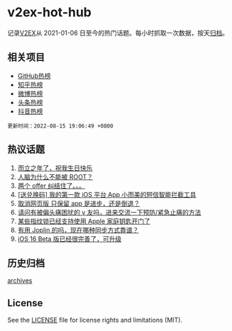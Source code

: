 # v2ex-hot-hub

 记录[V2EX](https://www.v2ex.com/)从 2021-01-06 日至今的热门话题。每小时抓取一次数据，按天[归档](archives)。
 
 ## 相关项目

- [GitHub热榜](https://github.com/lonnyzhang423/github-hot-hub)
- [知乎热榜](https://github.com/lonnyzhang423/zhihu-hot-hub)
- [微博热榜](https://github.com/lonnyzhang423/weibo-hot-hub)
- [头条热榜](https://github.com/lonnyzhang423/toutiao-hot-hub)
- [抖音热榜](https://github.com/lonnyzhang423/douyin-hot-hub)


 `更新时间：2022-08-15 19:06:49 +0800`

## 热议话题

1. [而立之年了，祝我生日快乐](https://www.v2ex.com/t/872884)
1. [人脑为什么不能被 ROOT？](https://www.v2ex.com/t/872896)
1. [两个 offer 纠结住了。。。](https://www.v2ex.com/t/872821)
1. [[送兑换码] 我的第一款 iOS 平台 App 小而美的短信智能拦截工具](https://www.v2ex.com/t/872853)
1. [取消网页版 只保留 app 是进步，还是倒退？](https://www.v2ex.com/t/872844)
1. [请问有被偏头痛困扰的 v 友吗，进来交流一下预防/紧急止痛的方法](https://www.v2ex.com/t/872934)
1. [某些指纹锁已经支持使用 Apple 家庭钥匙开门了](https://www.v2ex.com/t/872859)
1. [有用 Joplin 的吗，现在哪种同步方式靠谱？](https://www.v2ex.com/t/872855)
1. [iOS 16 Beta 版已经很完善了，可升级](https://www.v2ex.com/t/872912)

## 历史归档

[archives](archives)

## License

See the [LICENSE](LICENSE) file for license rights and limitations (MIT).

